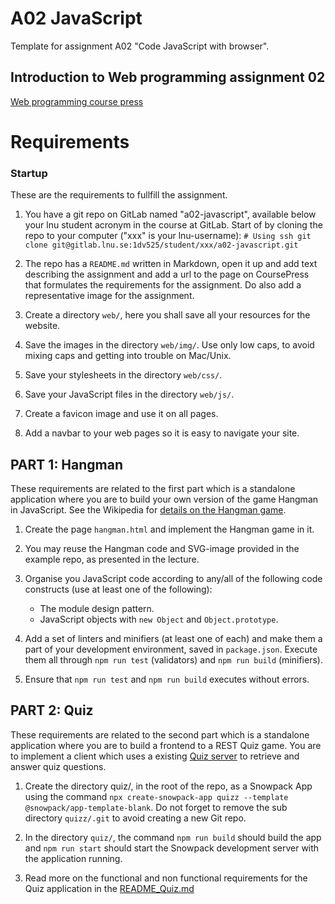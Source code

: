 # A02 JavaScript

Template for assignment A02 "Code JavaScript with browser".

## Introduction to Web programming assignment 02

[Web programming course press](https://gitlab.lnu.se/1dv525/student/rq222ah/a02-javascript)

# Requirements

### Startup

These are the requirements to fullfill the assignment.

1. You have a git repo on GitLab named "a02-javascript", available below your lnu student acronym in the course at GitLab. Start of by cloning the repo to your computer ("xxx" is your lnu-username):
   `# Using ssh git clone git@gitlab.lnu.se:1dv525/student/xxx/a02-javascript.git`


1. The repo has a `README.md` written in Markdown, open it up and add text describing the assignment and add a url to the page on CoursePress that formulates the requirements for the assignment. Do also add a representative image for the assignment.

2. Create a directory `web/`, here you shall save all your resources for the website.

3. Save the images in the directory `web/img/`. Use only low caps, to avoid mixing caps and getting into trouble on Mac/Unix.

4. Save your stylesheets in the directory `web/css/`.

5. Save your JavaScript files in the directory `web/js/`.

6. Create a favicon image and use it on all pages.

7. Add a navbar to your web pages so it is easy to navigate your site.

## PART 1: Hangman

These requirements are related to the first part which is a standalone application where you are to build your own version of the game Hangman in JavaScript. See the Wikipedia for [details on the Hangman game](<https://en.wikipedia.org/wiki/Hangman_(game)>).

1. Create the page `hangman.html` and implement the Hangman game in it.
2. You may reuse the Hangman code and SVG-image provided in the example repo, as presented in the lecture.
3. Organise you JavaScript code according to any/all of the following code constructs (use at least one of the following):
   * The module design pattern.
   * JavaScript objects with `new Object` and `Object.prototype`.
4. Add a set of linters and minifiers (at least one of each) and make them a part of your development environment, saved in `package.json`.
   Execute them all through `npm run test` (validators) and `npm run build` (minifiers).

5. Ensure that `npm run test` and `npm run build` executes without errors.

## PART 2: Quiz

These requirements are related to the second part which is a standalone application where you are to build a frontend to a REST Quiz game. You are to implement a client which uses a existing [Quiz server](http://courselab.lnu.se/question/1) to retrieve and answer quiz questions.

1. Create the directory quiz/, in the root of the repo, as a Snowpack App using the command `npx create-snowpack-app quizz --template @snowpack/app-template-blank`. Do not forget to remove the sub directory `quizz/.git` to avoid creating a new Git repo.

2. In the directory `quiz/`, the command `npm run build` should build the app and `npm run start` should start the Snowpack development server with the application running.
3. Read more on the functional and non functional requirements for the Quiz application in the [README_Quiz.md](https://gitlab.lnu.se/1dv525/template/a02-javascript/-/blob/master/README_Quiz.md)
